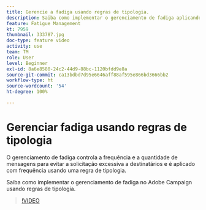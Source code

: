 ```yaml
---
title: Gerencie a fadiga usando regras de tipologia.
description: Saiba como implementar o gerenciamento de fadiga aplicando regras de tipologia.
feature: Fatigue Management
kt: 7959
thumbnail: 333787.jpg
doc-type: feature video
activity: use
team: TM
role: User
level: Beginner
exl-id: 8a6e8580-24c2-44d9-88bc-1120bfdd9e8a
source-git-commit: ca13bdbd7d95e6646aff88af595e866bd3666bb2
workflow-type: ht
source-wordcount: '54'
ht-degree: 100%

---
```


# Gerenciar fadiga usando regras de tipologia

O gerenciamento de fadiga controla a frequência e a quantidade de mensagens para evitar a solicitação excessiva a destinatários e é aplicado com frequência usando uma regra de tipologia.

Saiba como implementar o gerenciamento de fadiga no Adobe Campaign usando regras de tipologia.

>[!VIDEO](https://video.tv.adobe.com/v/333787?quality=12)
